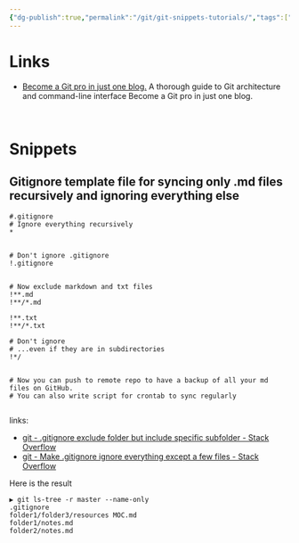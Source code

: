 ```yaml
---
{"dg-publish":true,"permalink":"/git/git-snippets-tutorials/","tags":["git"]}
---
```




# Links
- [ Become a Git pro in just one blog.](https://medium.com/sysf/become-a-git-pro-in-just-one-blog-a-thorough-guide-to-git-architecture-and-command-line-interface-93fbe9bdb395) 
A thorough guide to Git architecture and command-line interface Become a Git pro in just one blog.

&nbsp;
# Snippets 

## Gitignore template file for syncing only .md files  recursively and ignoring everything else

```shell
#.gitignore
# Ignore everything recursively
*


# Don't ignore .gitignore
!.gitignore


# Now exclude markdown and txt files
!**.md
!**/*.md

!**.txt
!**/*.txt

# Don't ignore 
# ...even if they are in subdirectories
!*/


# Now you can push to remote repo to have a backup of all your md files on GitHub.
# You can also write script for crontab to sync regularly
						
```
links:
- [git - .gitignore exclude folder but include specific subfolder - Stack Overflow](https://stackoverflow.com/questions/5533050/gitignore-exclude-folder-but-include-specific-subfolder)
- [git - Make .gitignore ignore everything except a few files - Stack Overflow](https://stackoverflow.com/questions/987142/make-gitignore-ignore-everything-except-a-few-files)

Here is the result
```
▶ git ls-tree -r master --name-only
.gitignore
folder1/folder3/resources MOC.md
folder1/notes.md
folder2/notes.md

```
